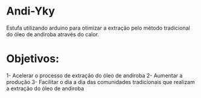 # Andi-Yky
Estufa utilizando arduino para otimizar a extração pelo método tradicional do óleo de andiroba através do calor.

# Objetivos:
1- Acelerar o processo de extração do óleo de andiroba
2- Aumentar a produção
3- Facilitar o dia a dia das comunidades tradicionais que realizam a extração do óleo de andiroba
